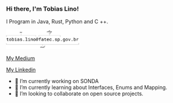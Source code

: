 ### Hi there, I'm Tobias Lino!

I Program in Java, Rust, Python and C ++.

<img src="email.png" width="200"/>

[My Medium](https://medium.com/@tobias.lino)

[My Linkedin](www.linkedin.com/in/tobiaslino)

- 🔭 I’m currently working on SONDA
- 🌱 I’m currently learning about Interfaces, Enums and Mapping.
- 👯 I’m looking to collaborate on open source projects.
